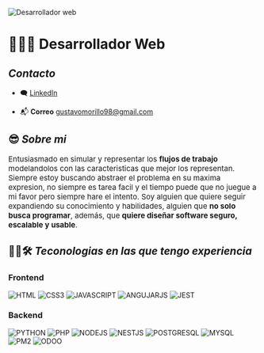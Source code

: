 ![Desarrollador web](https://contentstatic.techgig.com/photo/76220523/4-secrets-to-become-a-professional-programmer.jpg?140622)

# :man_technologist:🌐 Desarrollador Web

##   _Contacto_

*   🗨️ [LinkedIn](https://www.linkedin.com/in/gustavo-morillo-258213206/)

*   📬 **Correo** gustavomorillo98@gmail.com 

##  😎 _Sobre mi_

<p style="font-size:15px">
Entusiasmado en simular y representar los <strong>flujos de trabajo</strong> modelandolos con las caracteristicas que mejor los representan. Siempre estoy buscando abstraer el problema en su maxima expresion, no siempre es tarea facil y el tiempo puede que no juegue a mi favor pero siempre hare el intento. Soy alguien que quiere seguir expandiendo su conocimiento y habilidades, alguien que <strong>no solo busca programar</strong>, además, que <strong>quiere diseñar software seguro, escalable y usable</strong>.
</p>

##  👨‍💻🛠️ _Teconologias en las que tengo experiencia_

###    Frontend

![HTML](https://img.shields.io/badge/HTML5-302683?style=for-the-badge&logo=html5&logoColor=white)   ![CSS3](https://img.shields.io/badge/CSS3-1572B6?style=for-the-badge&logo=css3&logoColor=white)     ![JAVASCRIPT](https://img.shields.io/badge/JAVASCRIPT-F7DF1E?style=for-the-badge&logo=javascript&logoColor=black)   ![ANGUJARJS](https://img.shields.io/badge/ANGUJARJS-0F0F11?style=for-the-badge&logo=angular&logoColor=white)    ![JEST](https://img.shields.io/badge/JEST-C21325?style=for-the-badge&logo=jest&logoColor=black)


###    Backend

![PYTHON](https://img.shields.io/badge/PYTHON-3776AB?style=for-the-badge&logo=python&logoColor=white)     ![PHP](https://img.shields.io/badge/PHP-777BB4?style=for-the-badge&logo=php&logoColor=black)      ![NODEJS](https://img.shields.io/badge/NODEJS-5FA04E?style=for-the-badge&logo=node.js&logoColor=black)      ![NESTJS](https://img.shields.io/badge/NESTJS-E0234E?style=for-the-badge&logo=nestjs&logoColor=black)   ![POSTGRESQL](https://img.shields.io/badge/POSTGRESQL-4169E1?style=for-the-badge&logo=postgresql&logoColor=white)       ![MYSQL](https://img.shields.io/badge/MYSQL-4479A1?style=for-the-badge&logo=mysql&logoColor=orange)      ![PM2](https://img.shields.io/badge/PM2-2B037A?style=for-the-badge&logo=pm2&logoColor=white)    ![ODOO](https://img.shields.io/badge/Odoo-714B67?style=for-the-badge&logo=odoo&logoColor=white)